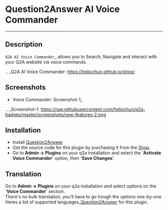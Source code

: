 # Question2Answer AI Voice Commander #

----------

## Description ##

`Q2A AI Voice Commander`_ allows you to Search, Navigate and interact with your Q2A website via voice commands.  

.. _Q2A AI Voice Commander: https://heliochun.github.io/shop/

## Screenshots ##

- Voice Commander: Screenshot-1_

.. _Screenshot-1: https://raw.githubusercontent.com/heliochun/q2a-badges/master/screenshots/new-features-2.png


## Installation ##

- Install [Question2Answer](http://www.question2answer.org/install.php)
- Get the source code for this plugin by purchasing it from the [Shop](https://heliochun.github.io/shop/).
- Go to **Admin -> Plugins** on your q2a installation and select the '**Activate Voice Commander**' option, then '**Save Changes**'.


## Translation ##

Go to **Admin -> Plugins** on your q2a installation and select options on the '**Voice Commander**' section.  
There's no bulk translation, you'll have to go trough the options one-by-one.  
Heres a list of supported languages_[Question2Answer](https://github.com/heliochun/q2a-voice-commander/blob/master/docs/supported-languages.md) for this plugin.

